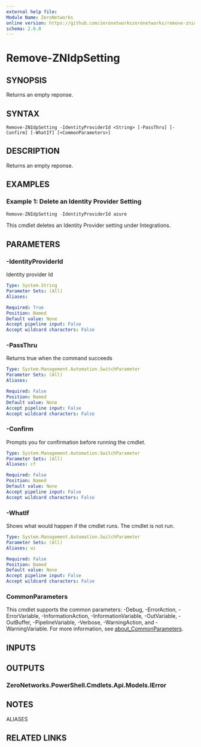 ```yaml
---
external help file:
Module Name: ZeroNetworks
online version: https://github.com/zeronetworkszeronetworks/remove-znidpsetting
schema: 2.0.0
---
```


# Remove-ZNIdpSetting

## SYNOPSIS
Returns an empty reponse.

## SYNTAX

```
Remove-ZNIdpSetting -IdentityProviderId <String> [-PassThru] [-Confirm] [-WhatIf] [<CommonParameters>]
```

## DESCRIPTION
Returns an empty reponse.

## EXAMPLES

### Example 1: Delete an Identity Provider Setting
```powershell
Remove-ZNIdpSetting -IdentityProviderId azure
```

This cmdlet deletes an Identity Provider setting under Integrations.

## PARAMETERS

### -IdentityProviderId
Identity provider Id

```yaml
Type: System.String
Parameter Sets: (All)
Aliases:

Required: True
Position: Named
Default value: None
Accept pipeline input: False
Accept wildcard characters: False
```

### -PassThru
Returns true when the command succeeds

```yaml
Type: System.Management.Automation.SwitchParameter
Parameter Sets: (All)
Aliases:

Required: False
Position: Named
Default value: None
Accept pipeline input: False
Accept wildcard characters: False
```

### -Confirm
Prompts you for confirmation before running the cmdlet.

```yaml
Type: System.Management.Automation.SwitchParameter
Parameter Sets: (All)
Aliases: cf

Required: False
Position: Named
Default value: None
Accept pipeline input: False
Accept wildcard characters: False
```

### -WhatIf
Shows what would happen if the cmdlet runs.
The cmdlet is not run.

```yaml
Type: System.Management.Automation.SwitchParameter
Parameter Sets: (All)
Aliases: wi

Required: False
Position: Named
Default value: None
Accept pipeline input: False
Accept wildcard characters: False
```

### CommonParameters
This cmdlet supports the common parameters: -Debug, -ErrorAction, -ErrorVariable, -InformationAction, -InformationVariable, -OutVariable, -OutBuffer, -PipelineVariable, -Verbose, -WarningAction, and -WarningVariable. For more information, see [about_CommonParameters](http://go.microsoft.com/fwlink/?LinkID=113216).

## INPUTS

## OUTPUTS

### ZeroNetworks.PowerShell.Cmdlets.Api.Models.IError

## NOTES

ALIASES

## RELATED LINKS

